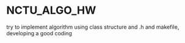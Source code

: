 # NCTU_ALGO_HW

try to implement algorithm using class structure and .h and makefile,
developing a good coding 

